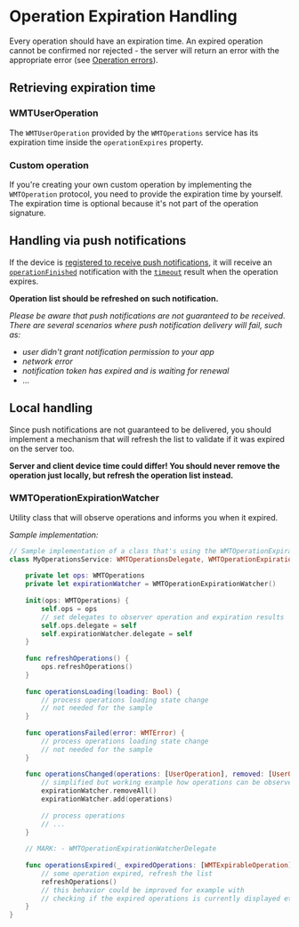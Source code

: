 # Operation Expiration Handling

Every operation should have an expiration time. An expired operation cannot be confirmed nor rejected - the server will return an error with the appropriate error (see [Operation errors](Error-Handling.md#operation-errors)). 

## Retrieving expiration time 

### WMTUserOperation
The `WMTUserOperation` provided by the `WMTOperations` service has its expiration time inside the `operationExpires` property.

### Custom operation
If you're creating your own custom operation by implementing the `WMTOperation` protocol, you need to provide the expiration time by yourself. The expiration time is optional because it's not part of the operation signature.

## Handling via push notifications

If the device is [registered to receive push notifications](Using-Push-Service.md), it will receive an [`operationFinished`](https://github.com/wultra/mtoken-sdk-ios/blob/develop/WultraMobileTokenSDK/Push/WMTPushParser.swift#L77#docucheck-keep-link) notification with the [`timeout`](https://github.com/wultra/mtoken-sdk-ios/blob/develop/WultraMobileTokenSDK/Push/WMTPushParser.swift#L86#docucheck-keep-link) result when the operation expires.

__Operation list should be refreshed on such notification.__


_Please be aware that push notifications are not guaranteed to be received. There are several scenarios where push notification delivery will fail, such as:_

- _user didn't grant notification permission to your app_
- _network error_
- _notification token has expired and is waiting for renewal_
- ...

## Local handling

Since push notifications are not guaranteed to be delivered, you should implement a mechanism that will refresh the list to validate if it was expired on the server too.

__Server and client device time could differ! You should never remove the operation just locally, but refresh the operation list instead.__

### WMTOperationExpirationWatcher

Utility class that will observe operations and informs you when it expired.

_Sample implementation:_

```swift
// Sample implementation of a class that's using the WMTOperationExpirationWatcher
class MyOperationsService: WMTOperationsDelegate, WMTOperationExpirationWatcherDelegate {
    
    private let ops: WMTOperations
    private let expirationWatcher = WMTOperationExpirationWatcher()
    
    init(ops: WMTOperations) {
        self.ops = ops
        // set delegates to observer operation and expiration results
        self.ops.delegate = self
        self.expirationWatcher.delegate = self
    }
    
    func refreshOperations() {
        ops.refreshOperations()
    }
    
    func operationsLoading(loading: Bool) {
        // process operations loading state change
        // not needed for the sample
    }
    
    func operationsFailed(error: WMTError) {
        // process operations loading state change
        // not needed for the sample
    }
    
    func operationsChanged(operations: [UserOperation], removed: [UserOperation], added: [UserOperation]) {
        // simplified but working example how operations can be observed for expiration
        expirationWatcher.removeAll()
        expirationWatcher.add(operations)
        
        // process operations
        // ...
    }
    
    // MARK: - WMTOperationExpirationWatcherDelegate
    
    func operationsExpired(_ expiredOperations: [WMTExpirableOperation]) {
        // some operation expired, refresh the list
        refreshOperations()
        // this behavior could be improved for example with
        // checking if the expired operations is currently displayed etc..
    }
}

```
